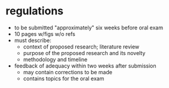 # regulations

- to be submitted "approximately" six weeks before oral exam
- 10 pages w/figs w/o refs
- must describe:
	- context of proposed research; literature review
	- purpose of the proposed research and its novelty
	- methodology and timeline
- feedback of adequacy within two weeks after submission
	- may contain corrections to be made
	- contains topics for the oral exam
